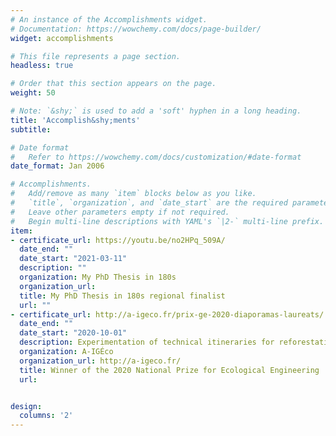 ```yaml
---
# An instance of the Accomplishments widget.
# Documentation: https://wowchemy.com/docs/page-builder/
widget: accomplishments

# This file represents a page section.
headless: true

# Order that this section appears on the page.
weight: 50

# Note: `&shy;` is used to add a 'soft' hyphen in a long heading.
title: 'Accomplish&shy;ments'
subtitle:

# Date format
#   Refer to https://wowchemy.com/docs/customization/#date-format
date_format: Jan 2006

# Accomplishments.
#   Add/remove as many `item` blocks below as you like.
#   `title`, `organization`, and `date_start` are the required parameters.
#   Leave other parameters empty if not required.
#   Begin multi-line descriptions with YAML's `|2-` multi-line prefix.
item:
- certificate_url: https://youtu.be/no2HPq_509A/
  date_end: ""
  date_start: "2021-03-11"
  description: ""
  organization: My PhD Thesis in 180s
  organization_url: 
  title: My PhD Thesis in 180s regional finalist
  url: ""
- certificate_url: http://a-igeco.fr/prix-ge-2020-diaporamas-laureats/
  date_end: ""
  date_start: "2020-10-01"
  description: Experimentation of technical itineraries for reforestation of eroded land (padzas) in Mayotte using indigenous species and endomycorrhizae
  organization: A-IGÉco
  organization_url: http://a-igeco.fr/
  title: Winner of the 2020 National Prize for Ecological Engineering
  url: 


design:
  columns: '2' 
---
```

